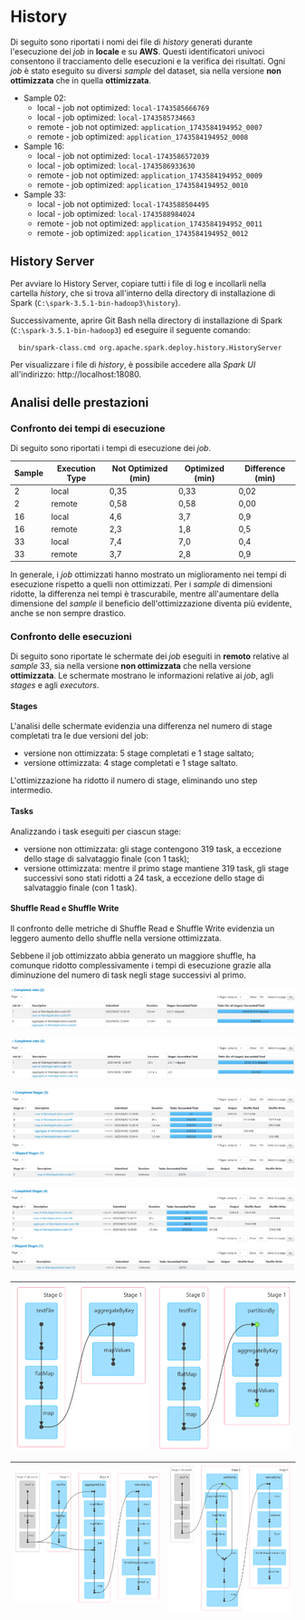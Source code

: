 # History

Di seguito sono riportati i nomi dei file di *history* generati durante l'esecuzione dei *job* in **locale** e
su **AWS**.
Questi identificatori univoci consentono il tracciamento delle esecuzioni e la verifica dei risultati.
Ogni *job* è stato eseguito su diversi *sample* del dataset, sia nella versione **non ottimizzata** che in quella
**ottimizzata**.

- Sample 02:
    - local - job not optimized: `local-1743585666769`
    - local - job optimized: `local-1743585734663`
    - remote - job not optimized: `application_1743584194952_0007`
    - remote - job optimized: `application_1743584194952_0008`
- Sample 16:
    - local - job not optimized: `local-1743586572039`
    - local - job optimized: `local-1743586933630`
    - remote - job not optimized: `application_1743584194952_0009`
    - remote - job optimized: `application_1743584194952_0010`
- Sample 33:
    - local - job not optimized: `local-1743588504495`
    - local - job optimized: `local-1743588984024`
    - remote - job not optimized: `application_1743584194952_0011`
    - remote - job optimized: `application_1743584194952_0012`

## History Server

Per avviare lo History Server, copiare tutti i file di log e incollarli nella cartella *history*, che si trova
all'interno
della directory di installazione di Spark (`C:\spark-3.5.1-bin-hadoop3\history`).

Successivamente, aprire Git Bash nella directory di installazione di Spark (`C:\spark-3.5.1-bin-hadoop3`) ed eseguire il
seguente comando:

```shell
  bin/spark-class.cmd org.apache.spark.deploy.history.HistoryServer
```

Per visualizzare i file di *history*, è possibile accedere alla *Spark UI* all'indirizzo: http://localhost:18080.

## Analisi delle prestazioni

### Confronto dei tempi di esecuzione

Di seguito sono riportati i tempi di esecuzione dei *job*.

| **Sample** | **Execution Type** | **Not Optimized (min)** | **Optimized (min)** | **Difference (min)** |
|------------|--------------------|-------------------------|---------------------|----------------------|
| 2          | local              | 0,35                    | 0,33                | 0,02                 |
| 2          | remote             | 0,58                    | 0,58                | 0,00                 |
| 16         | local              | 4,6                     | 3,7                 | 0,9                  |
| 16         | remote             | 2,3                     | 1,8                 | 0,5                  |
| 33         | local              | 7,4                     | 7,0                 | 0,4                  |
| 33         | remote             | 3,7                     | 2,8                 | 0,9                  |

In generale, i *job* ottimizzati hanno mostrato un miglioramento nei tempi di esecuzione rispetto a quelli non
ottimizzati.
Per i *sample* di dimensioni ridotte, la differenza nei tempi è trascurabile, mentre all'aumentare della dimensione del
*sample* il beneficio dell'ottimizzazione diventa più evidente, anche se non sempre drastico.

### Confronto delle esecuzioni

Di seguito sono riportate le schermate dei *job* eseguiti in **remoto** relative al *sample* 33, sia nella versione
**non ottimizzata** che nella versione **ottimizzata**.
Le schermate mostrano le informazioni relative ai *job*, agli *stages* e agli *executors*.

#### Stages

L'analisi delle schermate evidenzia una differenza nel numero di stage completati tra le due versioni del job:

- versione non ottimizzata: 5 stage completati e 1 stage saltato;
- versione ottimizzata: 4 stage completati e 1 stage saltato.

L'ottimizzazione ha ridotto il numero di stage, eliminando uno step intermedio.

#### Tasks

Analizzando i task eseguiti per ciascun stage:

- versione non ottimizzata: gli stage contengono 319 task, a eccezione dello stage di salvataggio finale (con 1 task);
- versione ottimizzata: mentre il primo stage mantiene 319 task, gli stage successivi sono stati ridotti a 24 task, a
  eccezione dello stage di salvataggio finale (con 1 task).

#### Shuffle Read e Shuffle Write

Il confronto delle metriche di Shuffle Read e Shuffle Write evidenzia un leggero aumento dello shuffle nella versione
ottimizzata.

Sebbene il job ottimizzato abbia generato un maggiore shuffle, ha comunque ridotto complessivamente i tempi di
esecuzione grazie alla diminuzione del numero di task negli stage successivi al primo.

![jobs page not optimized](/history/img/remote/remote-jobs-no-sample33.png)

![jobs page optimized](/history/img/remote/remote-jobs-o-sample33.png)

![stages page not optimized](/history/img/remote/remote-stages-no-sample33.png)

![stages page optimized](/history/img/remote/remote-stages-o-sample33.png)

| ![stages page DAG 1 not optimized](/history/img/remote/remote-stages-1-dag-no-sample33.png) | ![stages page DAG 1 optimized](/history/img/remote/remote-stages-1-dag-o-sample33.png) |
|---------------------------------------------------------------------------------------------|----------------------------------------------------------------------------------------|

| ![stages page DAG 2 not optimized](/history/img/remote/remote-stages-2-dag-no-sample33.png) | ![stages page DAG 2 optimized](/history/img/remote/remote-stages-2-dag-o-sample33.png) |
|---------------------------------------------------------------------------------------------|----------------------------------------------------------------------------------------|
